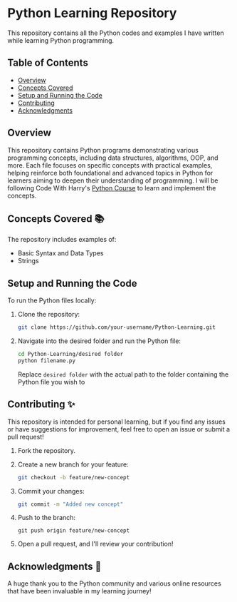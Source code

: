 # Python Learning Repository

This repository contains all the Python codes and examples I have written while learning Python programming.

## Table of Contents

- [Overview](#overview)
- [Concepts Covered](#concepts-covered-📚)
- [Setup and Running the Code](#setup-and-running-the-code)
- [Contributing](#contributing-✨)
- [Acknowledgments](#acknowledgments-👏)

## Overview

This repository contains Python programs demonstrating various programming concepts, including data structures, algorithms, OOP, and more. Each file focuses on specific concepts with practical examples, helping reinforce both foundational and advanced topics in Python for learners aiming to deepen their understanding of programming.
I will be following Code With Harry's [Python Course](https://youtu.be/UrsmFxEIp5k?si=mJSRMs7rEdKXKuUy) to learn and implement the concepts.

## Concepts Covered 📚

The repository includes examples of:

- Basic Syntax and Data Types
- Strings

## Setup and Running the Code

To run the Python files locally:

1. Clone the repository:

   ```bash
   git clone https://github.com/your-username/Python-Learning.git
   ```

2. Navigate into the desired folder and run the Python file:
   ```bash
   cd Python-Learning/desired folder
   python filename.py
   ```
   Replace `desired folder` with the actual path to the folder containing the Python file you wish to

## Contributing ✨

This repository is intended for personal learning, but if you find any issues or have suggestions for improvement, feel free to open an issue or submit a pull request!

1. Fork the repository.

2. Create a new branch for your feature:

   ```bash
   git checkout -b feature/new-concept
   ```

3. Commit your changes:

   ```bash
   git commit -m "Added new concept"
   ```

4. Push to the branch:

   ```
   git push origin feature/new-concept
   ```

5. Open a pull request, and I'll review your contribution!

## Acknowledgments 👏

A huge thank you to the Python community and various online resources that have been invaluable in my learning journey!
